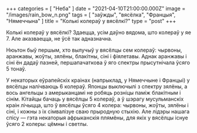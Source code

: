 +++
categories = [ "Неба" ]
date = "2021-04-10T21:00:00.000Z"
image = "/images/rain_bow_n.png"
tags = [ "заўжды", "вясёлка", "Францыя", "Нямеччына" ]
title = "Колькі колераў у вясёлкі?"
type = "post"
+++

Колькі колераў у вясёлкі? Здаецца, усім даўно вядома, што колераў у яе 7. Але аказваецца, не ўсё так адназначна.  
  
Нюьтон быў першым, хто вылучыў у вясёлцы сем колераў: чырвоны, аранжавы, жоўты, зялёны, блакітны, сіні і фіялетавы. Аднак аранжавы і сіні ён дадаў пазней, першапачаткова ў яго спектры прысутнічала ўсяго 5 тонаў.  
  
У некаторых еўрапейскіх краінах (напрыклад, у Нямеччыне і Францыі) у вясёлцы налічваюць 6 колераў. Японцы выключылі з спектру зялёны, а вось ангельцы з амерыканцамі не робяць розніцы паміж блакітным і сінім. Кітайцы бачаць у вясёлцы 5 колераў, а ў шэрагу мусульманскіх краін лічыцца, што ў вясёлцы ўсяго 4 колера: чырвоны, жоўты, зялёны і сіні, і кожны з іх сімвалізуе сваю прыродную стыхію. Але лідэры нашага спісу — гэта некаторыя афрыканскія плямёны, для якіх у вясёлцы існуе ўсяго 2 колеры: цёмны і светлы.
